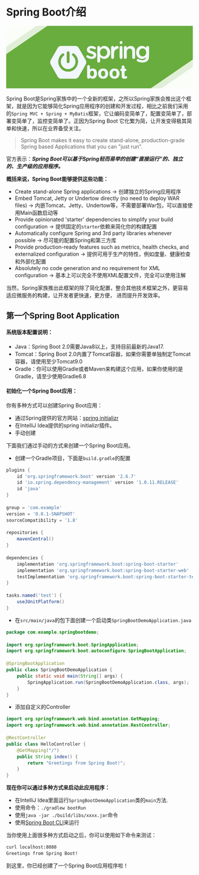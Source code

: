 # Spring Boot介绍

![spring-boot](../../images/spring-boot/spring-boot.jpeg)

Spring Boot是Spring家族中的一个全新的框架，之所以Spring家族会推出这个框架，就是因为它能够简化Spring应用程序的创建和开发过程，相比之前我们采用的`Spring MVC + Spring + MyBatis`框架，它让编码变简单了，配置变简单了，部署变简单了，监控变简单了。正因为Spring Boot 它化繁为简，让开发变得极其简单和快速，所以在业界备受关注。

> Spring Boot makes it easy to create stand-alone, production-grade Spring based Applications that you can "just run".

官方表示：***Spring Boot可以基于Spring轻而易举的创建“直接运行”的、独立的、生产级的应用程序。***

**概括来说，Spring Boot能够提供这些功能：**

* Create stand-alone Spring applications -> 创建独立的Spring应用程序
* Embed Tomcat, Jetty or Undertow directly (no need to deploy WAR files) -> 内嵌Tomcat、Jetty、Undertow等，不需要部署War包，可以直接使用Main函数启动等
* Provide opinionated 'starter' dependencies to simplify your build configuration -> 提供固定的`starter`依赖来简化你的构建配置
* Automatically configure Spring and 3rd party libraries whenever possible -> 尽可能的配置Spring和第三方库
* Provide production-ready features such as metrics, health checks, and externalized configuration -> 提供可用于生产的特性，例如度量、健康检查和外部化配置
* Absolutely no code generation and no requirement for XML configuration -> 基本上可以完全不使用XML配置文件，完全可以使用注解

当然，Spring家族推出此框架的除了简化配置，整合其他技术框架之外，更容易适应微服务的构建，让开发者更快速，更方便， 进而提升开发效率。

## 第一个Spring Boot Application

#### 系统版本配置说明：
* Java：Spring Boot 2.0需要Java8以上，支持目前最新的Java17.
* Tomcat：Spring Boot 2.0内置了Tomcat容器，如果你需要单独制定Tomcat容器，请使用至少Tomcat9.0
* Gradle：你可以使用Gradle或者Maven来构建这个应用，如果你使用的是Gradle，请至少使用Gradle6.8

#### 初始化一个Spring Boot应用：
你有多种方式可以创建Spring Boot应用：
* 通过Spring提供的官方网站：[spring initializr](https://start.spring.io/)
* 在IntelliJ Idea提供的spring initializr插件。
* 手动创建

下面我们通过手动的方式来创建一个Spring Boot应用。

* 创建一个Gradle项目，下面是`build.gradle`的配置
```gradle
plugins {
    id 'org.springframework.boot' version '2.6.7'
    id 'io.spring.dependency-management' version '1.0.11.RELEASE'
    id 'java'
}

group = 'com.example'
version = '0.0.1-SNAPSHOT'
sourceCompatibility = '1.8'

repositories {
    mavenCentral()
}

dependencies {
    implementation 'org.springframework.boot:spring-boot-starter'
    implementation 'org.springframework.boot:spring-boot-starter-web'
    testImplementation 'org.springframework.boot:spring-boot-starter-test'
}

tasks.named('test') {
    useJUnitPlatform()
}
```

* 在`src/main/java`的包下面创建一个启动类`SpringBootDemoApplication.java`
```java
package com.example.springbootdemo;

import org.springframework.boot.SpringApplication;
import org.springframework.boot.autoconfigure.SpringBootApplication;

@SpringBootApplication
public class SpringBootDemoApplication {
    public static void main(String[] args) {
        SpringApplication.run(SpringBootDemoApplication.class, args);
    }
}
```

* 添加自定义的Controller

```java
import org.springframework.web.bind.annotation.GetMapping;
import org.springframework.web.bind.annotation.RestController;

@RestController
public class HelloController {
	@GetMapping("/")
	public String index() {
		return "Greetings from Spring Boot!";
	}
}
```

**现在你可以通过多种方式来启动此应用程序：**
* 在IntelliJ Idea里面运行`SpringBootDemoApplication`类的`main`方法.
* 使用命令：`./gradlew bootRun`
* 使用`java -jar ./build/libs/xxxx.jar`命令
* 使用[Spring Boot CLI](https://docs.spring.io/spring-boot/docs/current/reference/html/getting-started.html#getting-started.installing.cli)来运行

当你使用上面很多种方式启动之后，你可以使用如下命令来测试：
```bash
curl localhost:8080
Greetings from Spring Boot!
```
到这里，你已经创建了一个Spring Boot应用程序啦！

